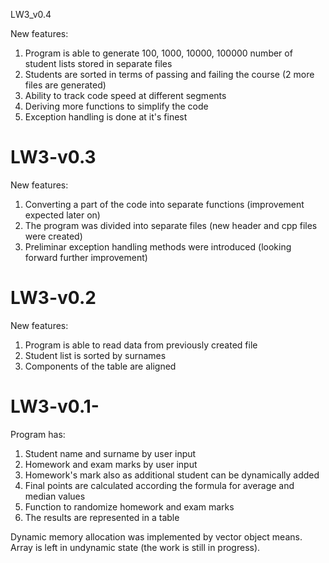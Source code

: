 LW3_v0.4

New features:
1) Program is able to generate 100, 1000, 10000, 100000 number of student lists stored in separate files 
2) Students are sorted in terms of passing and failing the course (2 more files are generated)
3) Ability to track code speed at different segments
4) Deriving more functions to simplify the code
5) Exception handling is done at it's finest


# LW3-v0.3

New features:
1) Converting a part of the code into separate functions (improvement expected later on)
2) The program was divided into separate files (new header and cpp files were created)
3) Preliminar exception handling methods were introduced (looking forward further improvement)


# LW3-v0.2

New features:
1) Program is able to read data from previously created file
2) Student list is sorted by surnames 
3) Components of the table are aligned

# LW3-v0.1-

Program has:
1) Student name and surname by user input
2) Homework and exam marks by user input
3) Homework's mark also as additional student can be dynamically added
4) Final points are calculated according the formula for average and median values 
5) Function to randomize homework and exam marks
6) The results are represented in a table

Dynamic memory allocation was implemented by vector object means. Array is left in undynamic state (the work is still in progress).

